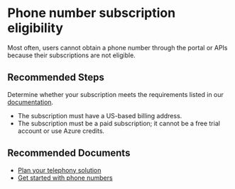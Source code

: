 <properties
  pagetitle="Phone number subscription eligibility "
  service=""
  resource=""
  ms.author="manoskow"
  selfhelptype="Generic"
  supporttopicids="32756350,32756352,32784010"
  productpesids="17327"
  cloudenvironments="public, fairfax, mooncake, blackforest, ussec, usnat"
  articleid="54bc480f-26f8-4bd6-a9fd-367981d3eb82"
  ownershipid="AzureCommunicationServices" />
# Phone number subscription eligibility 

Most often, users cannot obtain a phone number through the portal or APIs because their subscriptions are not eligible. 

## **Recommended Steps**

Determine whether your subscription meets the requirements listed in our [documentation](https://docs.microsoft.com/azure/communication-services/concepts/telephony-sms/plan-solution#azure-subscriptions-eligibility).
* The subscription must have a US-based billing address.
* The subscription must be a paid subscription; it cannot be a free trial account or use Azure credits.


## **Recommended Documents**

* [Plan your telephony solution](https://docs.microsoft.com/azure/communication-services/concepts/telephony-sms/plan-solution#azure-subscriptions-eligibility)
* [Get started with phone numbers](https://docs.microsoft.com/azure/communication-services/quickstarts/telephony-sms/get-phone-number#troubleshooting)
